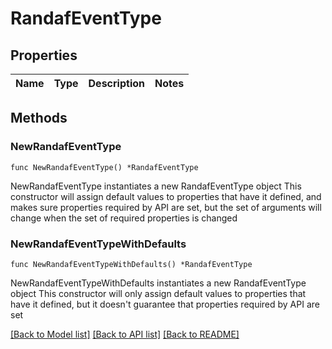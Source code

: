 # RandafEventType

## Properties

Name | Type | Description | Notes
------------ | ------------- | ------------- | -------------

## Methods

### NewRandafEventType

`func NewRandafEventType() *RandafEventType`

NewRandafEventType instantiates a new RandafEventType object
This constructor will assign default values to properties that have it defined,
and makes sure properties required by API are set, but the set of arguments
will change when the set of required properties is changed

### NewRandafEventTypeWithDefaults

`func NewRandafEventTypeWithDefaults() *RandafEventType`

NewRandafEventTypeWithDefaults instantiates a new RandafEventType object
This constructor will only assign default values to properties that have it defined,
but it doesn't guarantee that properties required by API are set


[[Back to Model list]](../README.md#documentation-for-models) [[Back to API list]](../README.md#documentation-for-api-endpoints) [[Back to README]](../README.md)


